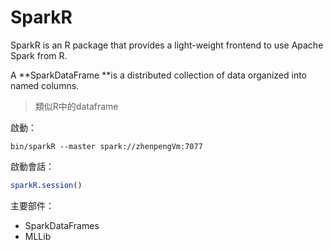 # SparkR

SparkR is an R package that provides a light-weight frontend to use Apache Spark from R.

A **SparkDataFrame **is a distributed collection of data organized into named columns. 
>類似R中的dataframe

啟動：

```
bin/sparkR --master spark://zhenpengVm:7077
```

啟動會話：
```r
sparkR.session()
```

主要部件：

- SparkDataFrames
- MLLib
